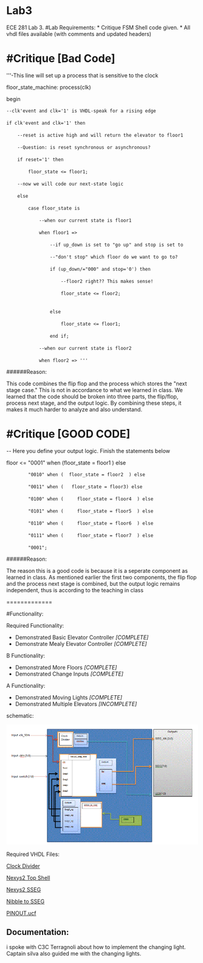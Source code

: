 Lab3
====

ECE 281 Lab 3.
#Lab Requirements:
	* Critique FSM Shell code given.
	* All vhdl files available (with comments and updated headers)	


#Critique [Bad Code]
=======
'''-This line will set up a process that is sensitive to the clock

floor_state_machine: process(clk)

begin

	--clk'event and clk='1' is VHDL-speak for a rising edge
	
	if clk'event and clk='1' then
	
		--reset is active high and will return the elevator to floor1
		
		--Question: is reset synchronous or asynchronous?
		
		if reset='1' then
		
			floor_state <= floor1;
			
		--now we will code our next-state logic
		
		else
		
			case floor_state is
			
				--when our current state is floor1
				
				when floor1 =>
				
					--if up_down is set to "go up" and stop is set to 
					
					--"don't stop" which floor do we want to go to?
					
					if (up_down/="000" and stop='0') then 
					
						--floor2 right?? This makes sense!
						
						floor_state <= floor2;
						
						
					else
					
						floor_state <= floor1;
						
					end if;
					
				--when our current state is floor2
				
				when floor2 => '''
				
				
######Reason: 

This code combines the flip flop and the process which stores the "next stage case." This is not in accordance to what we learned in class. We learned that  the code should be broken into three parts, the flip/flop, process next stage, and the output logic. By combining these steps, it makes it much harder to analyze and also understand.


#Critique [GOOD CODE]
====
-- Here you define your output logic. Finish the statements below

floor <= "0001" when (floor_state = floor1      ) else

			"0010" when (  floor_state = floor2  ) else
			
			"0011" when (   floor_state = floor3) else
			
			"0100" when (     floor_state = floor4  ) else
			
			"0101" when (     floor_state = floor5  ) else
			
			"0110" when (     floor_state = floor6  ) else
			
			"0111" when (     floor_state = floor7  ) else
			
			"0001";

######Reason: 

The reason this is a good code is because it is a seperate component as learned in class. As mentioned earlier the first two components, the flip flop and the process next stage is combined, but the output logic remains independent, thus is according to the teaching in class

=============

#Functionality:

Required Functionality:
*	Demonstrated Basic Elevator Controller *[COMPLETE]*
*	Demonstrate Mealy Elevator Controller *[COMPLETE]*

B Functionality:
*	Demonstrated More Floors *[COMPLETE]*
*	Demonstrated Change Inputs *[COMPLETE]*

A Functionality:
*	Demonstrated Moving Lights *[COMPLETE]*
*	Demonstrated Multiple Elevators *[INCOMPLETE]*



schematic:

![alt text](https://github.com/vipersfly23/Lab3/blob/master/Schematic.GIF?raw=true "Schematic")

Required VHDL Files: 

[Clock Divider](https://github.com/vipersfly23/Lab3/blob/master/Clock_Divider.vhd)

[Nexys2 Top Shell](https://github.com/vipersfly23/Lab3/blob/master/Nexys2_top_shell.vhd)

[Nexys2 SSEG](https://github.com/vipersfly23/Lab3/blob/master/nexys2_sseg.vhd)

[Nibble to SSEG](https://github.com/vipersfly23/Lab3/blob/master/nibble_to_sseg.vhd)

[PINOUT.ucf](https://github.com/vipersfly23/Lab3/blob/master/pinout.ucf)

## Documentation:

i spoke with C3C Terragnoli about how to implement the changing light. Captain silva also guided me with the changing lights.
